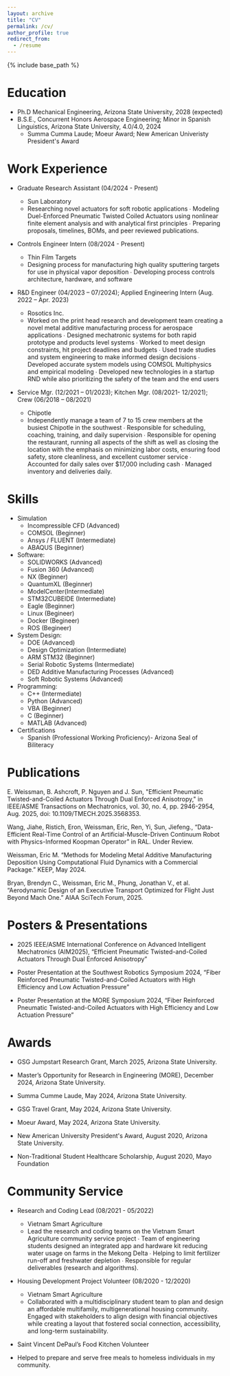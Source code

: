 ```yaml
---
layout: archive
title: "CV"
permalink: /cv/
author_profile: true
redirect_from:
  - /resume
---
```


{% include base_path %}

Education
======
* Ph.D Mechanical Engineering, Arizona State University, 2028 (expected)
* B.S.E., Concurrent Honors Aerospace Engineering; Minor in Spanish Linguistics, Arizona State University, 4.0/4.0, 2024
  *  Summa Cumma Laude; Moeur Award; New American Univeristy President's Award


Work Experience
======
* Graduate Research Assistant (04/2024 - Present)
  * Sun Laboratory
  * Researching novel actuators for soft robotic applications ∙ Modeling Duel-Enforced Pneumatic Twisted Coiled Actuators 
using nonlinear finite element analysis and with analytical first principles ∙ Preparing proposals, timelines, BOMs, and peer 
reviewed publications.

* Controls Engineer Intern (08/2024 - Present)
  * Thin Film Targets
  * Designing process for manufacturing high quality sputtering targets for use in physical vapor deposition ∙ Developing process controls architecture, hardware, and software

* R&D Engineer (04/2023 – 07/2024); Applied Engineering Intern (Aug. 2022 – Apr. 2023) 
  * Rosotics Inc.
  * Worked on the print head research and development team creating a novel metal additive manufacturing process for 
aerospace applications ∙ Designed mechatronic systems for both rapid prototype and products level systems ∙ Worked to 
meet design constraints, hit project deadlines and budgets ∙ Used trade studies and system engineering to make informed 
design decisions ∙ Developed accurate system models using COMSOL Multiphysics and empirical modeling ∙ Developed new 
technologies in a startup RND while also prioritizing the safety of the team and the end users

* Service Mgr. (12/2021 – 01/2023); Kitchen Mgr. (08/2021- 12/2021); Crew (06/2018 – 08/2021)
  * Chipotle
  *   Independently manage a team of 7 to 15 crew members at the busiest Chipotle in the southwest ∙ Responsible for 
scheduling, coaching, training, and daily supervision ∙ Responsible for opening the restaurant, running all aspects of the shift 
as well as closing the location with the emphasis on minimizing labor costs, ensuring food safety, store cleanliness, and 
excellent customer service ∙ Accounted for daily sales over $17,000 including cash ∙ Managed inventory and deliveries daily.

Skills
======
* Simulation
  * Incompressible CFD (Advanced)
  * COMSOL (Beginner)
  * Ansys / FLUENT (Intermediate)
  * ABAQUS (Beginner)
* Software:
  *  SOLIDWORKS (Advanced)
  *  Fusion 360 (Advanced)
  *  NX (Beginner)
  *  QuantumXL (Beginner)
  *  ModelCenter(Intermediate)
  *  STM32CUBEIDE (Intermediate)
  *  Eagle (Beginner)
  *  Linux (Begineer)
  *  Docker (Begineer)
  *  ROS (Begineer)
* System Design:
  *  DOE (Advanced)
  *  Design Optimization (Intermediate)
  *  ARM STM32 (Beginner)
  *  Serial Robotic Systems (Intermediate)
  *  DED Additive Manufacturing Processes (Advanced)
  *  Soft Robotic Systems (Advanced)
* Programming:
  * C++ (Intermediate)
  * Python (Advanced)
  * VBA (Beginner)
  * C (Beginner)
  * MATLAB (Advanced)
* Certifications
  * Spanish (Professional Working Proficiency)- Arizona Seal of Biliteracy

Publications
======
E. Weissman, B. Ashcroft, P. Nguyen and J. Sun, "Efficient Pneumatic Twisted-and-Coiled Actuators Through Dual Enforced Anisotropy," in IEEE/ASME Transactions on Mechatronics, vol. 30, no. 4, pp. 2946-2954, Aug. 2025, doi: 10.1109/TMECH.2025.3568353.

Wang, Jiahe, Ristich, Eron, Weissman, Eric, Ren, Yi, Sun, Jiefeng., “Data-Efficient Real-Time Control of an Artificial-Muscle-Driven Continuum Robot with Physics-Informed Koopman Operator” in RAL. Under Review. 

Weissman, Eric M. “Methods for Modeling Metal Additive Manufacturing Deposition Using Computational Fluid 
Dynamics with a Commercial Package.” KEEP, May 2024.

Bryan, Brendyn C., Weissman, Eric M., Phung, Jonathan V., et al. “Aerodynamic Design of an Executive Transport 
Optimized for Flight Just Beyond Mach One.” AIAA SciTech Forum, 2025.

Posters & Presentations
======
* 2025 IEEE/ASME International Conference on Advanced Intelligent Mechatronics (AIM2025), “Efficient Pneumatic Twisted-and-Coiled Actuators Through Dual Enforced Anisotropy”

* Poster Presentation at the Southwest Robotics Symposium 2024, “Fiber Reinforced Pneumatic Twisted-and-Coiled Actuators with High Efficiency and Low Actuation Pressure”

* Poster Presentation at the MORE Symposium 2024, “Fiber Reinforced Pneumatic Twisted-and-Coiled Actuators with High Efficiency and Low Actuation Pressure”


Awards
======
* GSG Jumpstart Research Grant, March 2025, Arizona State University.
  
* Master’s Opportunity for Research in Engineering (MORE), December 2024, Arizona State University.

* Summa Cumme Laude, May 2024, Arizona State University.
  
* GSG Travel Grant, May 2024, Arizona State University.

* Moeur Award, May 2024, Arizona State University. 

* New American University President's Award, August 2020, Arizona State University.

* Non-Traditional Student Healthcare Scholarship, August 2020, Mayo Foundation

Community Service
======
* Research and Coding Lead (08/2021 - 05/2022)
  * Vietnam Smart Agriculture 
  *  Lead the research and coding teams on the Vietnam Smart Agriculture community service project ∙ Team of engineering 
students designed an integrated app and hardware kit reducing water usage on farms in the Mekong Delta ∙ Helping to limit 
fertilizer run-off and freshwater depletion ∙ Responsible for regular deliverables (research and algorithms).

* Housing Development Project Volunteer (08/2020 - 12/2020)
  * Vietnam Smart Agriculture 
  *  Collaborated with a multidisciplinary student team to plan and design an affordable multifamily, multigenerational housing community. Engaged with stakeholders to align design with financial objectives while creating a layout that fostered social connection, accessibility, and long-term sustainability.
 
*  Saint Vincent DePaul’s Food Kitchen Volunteer
  *    Helped to prepare and serve free meals to homeless individuals in my community.


